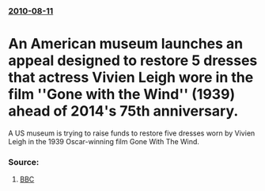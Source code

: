 ### [2010-08-11](/news/2010/08/11/index.md)

# An American museum launches an appeal designed to restore 5 dresses that actress Vivien Leigh wore in the film ''Gone with the Wind'' (1939) ahead of 2014's 75th anniversary. 

A US museum is trying to raise funds to restore five dresses worn by Vivien Leigh in the 1939 Oscar-winning film Gone With The Wind.


### Source:

1. [BBC](http://www.bbc.co.uk/news/entertainment-arts-10936537)
